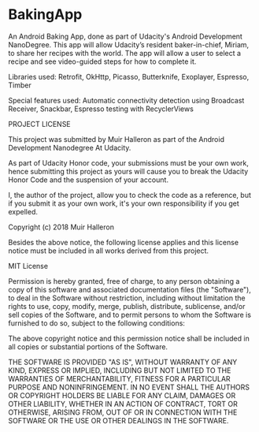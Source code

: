 # BakingApp
An Android Baking App, done as part of Udacity's Android Development NanoDegree. 
This app will allow Udacity’s resident baker-in-chief, Miriam, to share her recipes with the world. 
The app will allow a user to select a recipe and see video-guided steps for how to complete it.

Libraries used:
Retrofit, OkHttp, Picasso, Butterknife, Exoplayer, Espresso, Timber

Special features used:
Automatic connectivity detection using Broadcast Receiver, Snackbar, Espresso testing with RecyclerViews 

PROJECT LICENSE

This project was submitted by Muir Halleron as part of the Android Development Nanodegree At Udacity.

As part of Udacity Honor code, your submissions must be your own work, hence submitting this project as yours will cause you to break the Udacity Honor Code and the suspension of your account.

I, the author of the project, allow you to check the code as a reference, but if you submit it as your own work, it's your own responsibility if you get expelled.

Copyright (c) 2018 Muir Halleron

Besides the above notice, the following license applies and this license notice must be included in all works derived from this project.

MIT License

Permission is hereby granted, free of charge, to any person obtaining a copy of this software and associated documentation files (the "Software"), to deal in the Software without restriction, including without limitation the rights to use, copy, modify, merge, publish, distribute, sublicense, and/or sell copies of the Software, and to permit persons to whom the Software is furnished to do so, subject to the following conditions:

The above copyright notice and this permission notice shall be included in all copies or substantial portions of the Software.

THE SOFTWARE IS PROVIDED "AS IS", WITHOUT WARRANTY OF ANY KIND, EXPRESS OR IMPLIED, INCLUDING BUT NOT LIMITED TO THE WARRANTIES OF MERCHANTABILITY, FITNESS FOR A PARTICULAR PURPOSE AND NONINFRINGEMENT. IN NO EVENT SHALL THE AUTHORS OR COPYRIGHT HOLDERS BE LIABLE FOR ANY CLAIM, DAMAGES OR OTHER LIABILITY, WHETHER IN AN ACTION OF CONTRACT, TORT OR OTHERWISE, ARISING FROM, OUT OF OR IN CONNECTION WITH THE SOFTWARE OR THE USE OR OTHER DEALINGS IN THE SOFTWARE.
